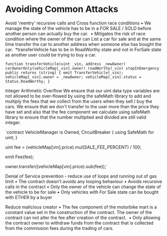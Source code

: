 # Avoiding Common Attacks

Avoid 'reentry' recursive calls and Cross function race conditions
	•	We manage the state of the vehicle has to be in a FOR SALE / SOLD before another person can actually buy the car. 
	•	Mitigates the risk of race condition where the owner of the car can List a car for sale and at the same time transfer the car to another address when someone else has bought the car. 
*transferVehicle has to be in RoadWorthy state and not in ForSale state as another user could be trying to buy a car.

`function transferVehicle(uint _vin, address _newOwner) carOwnerOnly(vehicleMap[_vin].owner) roadWorthy(_vin) stopInEmergency public returns (string) {
     emit TransferVehicle(_vin);
     vehicleMap[_vin].owner = _newOwner;
     vehicleMap[_vin].status = Status.RoadWorthy;
 }`

Integer Arithmetic Overflow
We ensure that our uint data type variables are not allowed to be over-flowed by using the safeMath library to add and multiply the fees that we collect from the users when they sell / buy the cars.
We ensure that we don't transfer to the user more than the price they have set and also that the fee component we calculate using safeMath library to ensure that the number multiplied and divided are still valid integer.

`contract VehicleManager is Owned, CircuitBreaker {
 using SafeMath for uint;
 }

 uint fee = (vehicleMap[vin].price).mul(SALE_FEE_PERCENT) / 100;

 emit Fee(fee);

 owner.transfer((vehicleMap[vin].price).sub(fee));`

Denial of Service prevention - reduce use of loops and running out of gas limit
	•	The contract doesn't avoids any looping behaviour
	•	Avoids recursive calls in the contract
	•	Only the owner of the vehicle can change the state of the vehicle to be for sale
	•	Only vehicles with For Sale state can be bought with ETHER by a buyer

Reduce malicious creator
	•	The fee component of the motorbike mart is a constant value set in the construction of the contract. The owner of the contract can not alter the fee after creation of the contract. 
	•	Only allowing the contract owner to withdraw funds from the contract that is collected from the commission fees during the trading of cars. 
